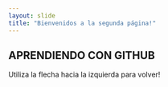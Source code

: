 ```yaml
---
layout: slide
title: "Bienvenidos a la segunda página!"
---
```

## APRENDIENDO CON GITHUB
Utiliza la flecha hacia la izquierda para volver!
